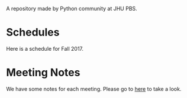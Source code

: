 A repository made by Python community at JHU PBS.

# Schedules

Here is a schedule for Fall 2017.

# Meeting Notes

We have some notes for each meeting. Please go to [here](/meet_ups/readme.me) to take a look.
